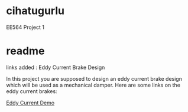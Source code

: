 # cihatugurlu
EE564 Project 1


# readme
links added : 
Eddy Current Brake Design

In this project you are supposed to design an eddy current brake design which will be used as a mechanical damper. Here are some links on the eddy current brakes:


<a href="https://www.youtube.com/watch?v=Yu1uRvErM80">Eddy Current Demo</a>
